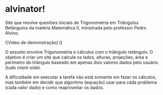# alvinator!
Site que resolve questões iniciais de Trigonometria em Triângulos Retângulos da matéria Matemática II, ministrada pelo professor Pedro Alvino.</strong>

![Vídeo de demonstração] ()

O assunto envolve Trigonometria e cálculos com o triângulo retângulo. O objetivo é criar um site que calcule os lados, alturas, projeções, área e perímetro do triângulo baseado em apenas dois valores dados pelo usuário (tudo client-side).

A dificuldade em executar a tarefa não está somente em fazer os cálculos, mas também em decidir que algoritmo (equação) usar para cada problema (cada valor dado) e como reaproveitar os dados.
